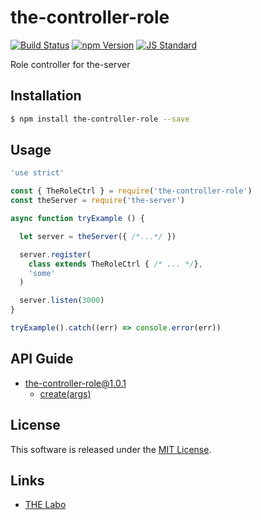the-controller-role
==========

<!---
This file is generated by ape-tmpl. Do not update manually.
--->

<!-- Badge Start -->
<a name="badges"></a>

[![Build Status][bd_travis_shield_url]][bd_travis_url]
[![npm Version][bd_npm_shield_url]][bd_npm_url]
[![JS Standard][bd_standard_shield_url]][bd_standard_url]

[bd_repo_url]: https://github.com/the-labo/the-controller-role
[bd_travis_url]: http://travis-ci.org/the-labo/the-controller-role
[bd_travis_shield_url]: http://img.shields.io/travis/the-labo/the-controller-role.svg?style=flat
[bd_travis_com_url]: http://travis-ci.com/the-labo/the-controller-role
[bd_travis_com_shield_url]: https://api.travis-ci.com/the-labo/the-controller-role.svg?token=
[bd_license_url]: https://github.com/the-labo/the-controller-role/blob/master/LICENSE
[bd_codeclimate_url]: http://codeclimate.com/github/the-labo/the-controller-role
[bd_codeclimate_shield_url]: http://img.shields.io/codeclimate/github/the-labo/the-controller-role.svg?style=flat
[bd_codeclimate_coverage_shield_url]: http://img.shields.io/codeclimate/coverage/github/the-labo/the-controller-role.svg?style=flat
[bd_gemnasium_url]: https://gemnasium.com/the-labo/the-controller-role
[bd_gemnasium_shield_url]: https://gemnasium.com/the-labo/the-controller-role.svg
[bd_npm_url]: http://www.npmjs.org/package/the-controller-role
[bd_npm_shield_url]: http://img.shields.io/npm/v/the-controller-role.svg?style=flat
[bd_standard_url]: http://standardjs.com/
[bd_standard_shield_url]: https://img.shields.io/badge/code%20style-standard-brightgreen.svg

<!-- Badge End -->


<!-- Description Start -->
<a name="description"></a>

Role controller for the-server

<!-- Description End -->


<!-- Overview Start -->
<a name="overview"></a>



<!-- Overview End -->


<!-- Sections Start -->
<a name="sections"></a>

<!-- Section from "doc/guides/01.Installation.md.hbs" Start -->

<a name="section-doc-guides-01-installation-md"></a>

Installation
-----

```bash
$ npm install the-controller-role --save
```


<!-- Section from "doc/guides/01.Installation.md.hbs" End -->

<!-- Section from "doc/guides/02.Usage.md.hbs" Start -->

<a name="section-doc-guides-02-usage-md"></a>

Usage
---------

```javascript
'use strict'

const { TheRoleCtrl } = require('the-controller-role')
const theServer = require('the-server')

async function tryExample () {

  let server = theServer({ /*...*/ })

  server.register(
    class extends TheRoleCtrl { /* ... */},
    'some'
  )

  server.listen(3000)
}

tryExample().catch((err) => console.error(err))

```


<!-- Section from "doc/guides/02.Usage.md.hbs" End -->

<!-- Section from "doc/guides/10.API Guide.md.hbs" Start -->

<a name="section-doc-guides-10-a-p-i-guide-md"></a>

API Guide
-----

+ [the-controller-role@1.0.1](./doc/api/api.md)
  + [create(args)](./doc/api/api.md#the-controller-role-function-create)


<!-- Section from "doc/guides/10.API Guide.md.hbs" End -->


<!-- Sections Start -->


<!-- LICENSE Start -->
<a name="license"></a>

License
-------
This software is released under the [MIT License](https://github.com/the-labo/the-controller-role/blob/master/LICENSE).

<!-- LICENSE End -->


<!-- Links Start -->
<a name="links"></a>

Links
------

+ [THE Labo][t_h_e_labo_url]

[t_h_e_labo_url]: https://github.com/the-labo

<!-- Links End -->
